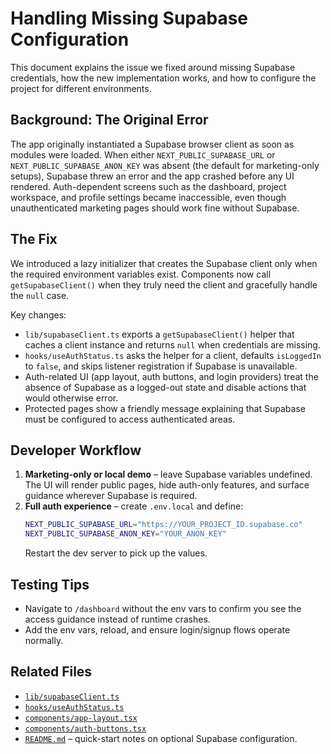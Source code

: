 # Handling Missing Supabase Configuration

This document explains the issue we fixed around missing Supabase credentials, how the new implementation works, and how to configure the project for different environments.

## Background: The Original Error

The app originally instantiated a Supabase browser client as soon as modules were loaded. When either `NEXT_PUBLIC_SUPABASE_URL` or `NEXT_PUBLIC_SUPABASE_ANON_KEY` was absent (the default for marketing-only setups), Supabase threw an error and the app crashed before any UI rendered. Auth-dependent screens such as the dashboard, project workspace, and profile settings became inaccessible, even though unauthenticated marketing pages should work fine without Supabase.

## The Fix

We introduced a lazy initializer that creates the Supabase client only when the required environment variables exist. Components now call `getSupabaseClient()` when they truly need the client and gracefully handle the `null` case.

Key changes:

- `lib/supabaseClient.ts` exports a `getSupabaseClient()` helper that caches a client instance and returns `null` when credentials are missing.
- `hooks/useAuthStatus.ts` asks the helper for a client, defaults `isLoggedIn` to `false`, and skips listener registration if Supabase is unavailable.
- Auth-related UI (app layout, auth buttons, and login providers) treat the absence of Supabase as a logged-out state and disable actions that would otherwise error.
- Protected pages show a friendly message explaining that Supabase must be configured to access authenticated areas.

## Developer Workflow

1. **Marketing-only or local demo** – leave Supabase variables undefined. The UI will render public pages, hide auth-only features, and surface guidance wherever Supabase is required.
2. **Full auth experience** – create `.env.local` and define:
   ```bash
   NEXT_PUBLIC_SUPABASE_URL="https://YOUR_PROJECT_ID.supabase.co"
   NEXT_PUBLIC_SUPABASE_ANON_KEY="YOUR_ANON_KEY"
   ```
   Restart the dev server to pick up the values.

## Testing Tips

- Navigate to `/dashboard` without the env vars to confirm you see the access guidance instead of runtime crashes.
- Add the env vars, reload, and ensure login/signup flows operate normally.

## Related Files

- [`lib/supabaseClient.ts`](../lib/supabaseClient.ts)
- [`hooks/useAuthStatus.ts`](../hooks/useAuthStatus.ts)
- [`components/app-layout.tsx`](../components/app-layout.tsx)
- [`components/auth-buttons.tsx`](../components/auth-buttons.tsx)
- [`README.md`](../README.md) – quick-start notes on optional Supabase configuration.

